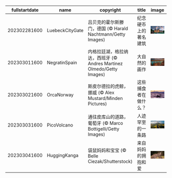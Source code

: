 |fullstartdate|name|copyright|title|image|
|--|--|--|--|--|
202302281600|LuebeckCityGate|吕贝克的霍尔斯滕门，德国 (© Harald Nachtmann/Getty Images)|纪念硬币上的著名建筑|![](/zh-CN/2023/03/202302281600LuebeckCityGate.jpg)|
202303011600|NegratinSpain|内格拉廷湖，格拉纳达，西班牙 (© Andres Martinez Olmedo/Getty Images)|大自然的画作|![](/zh-CN/2023/03/202303011600NegratinSpain.jpg)|
202303021600|OrcaNorway|斯皮尔德拉的虎鲸，挪威 (© Alex Mustard/Minden Pictures)|这些捕食者在做什么？|![](/zh-CN/2023/03/202303021600OrcaNorway.jpg)|
202303031600|PicoVolcano|通往皮库山的道路，葡萄牙 (© Marco Bottigelli/Getty Images)|人迹罕至的一条路|![](/zh-CN/2023/03/202303031600PicoVolcano.jpg)|
202303041600|HuggingKanga|袋鼠妈妈和宝宝 (© Belle Ciezak/Shutterstock)|来自妈妈的拥抱和爱|![](/zh-CN/2023/03/202303041600HuggingKanga.jpg)|
